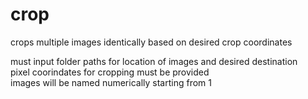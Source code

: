 # crop
crops multiple images identically based on desired crop coordinates

must input folder paths for location of images and desired destination </br>
pixel coorindates for cropping must be provided </br>
images will be named numerically starting from 1 </br>

